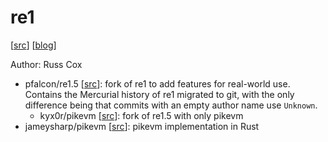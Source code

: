 # re1

[[src](https://code.google.com/archive/p/re1/)] [[blog](https://swtch.com/~rsc/regexp/regexp2.html)]

Author: Russ Cox

- pfalcon/re1.5 [[src](https://github.com/pfalcon/re1.5)]: fork of re1 to add
  features for real-world use. Contains the Mercurial history of re1 migrated to
  git, with the only difference being that commits with an empty author name
  use `Unknown`.
  - kyx0r/pikevm [[src](https://github.com/kyx0r/pikevm)]: fork of re1.5 with
    only pikevm
- jameysharp/pikevm [[src](https://github.com/jameysharp/pikevm)]: pikevm
  implementation in Rust
